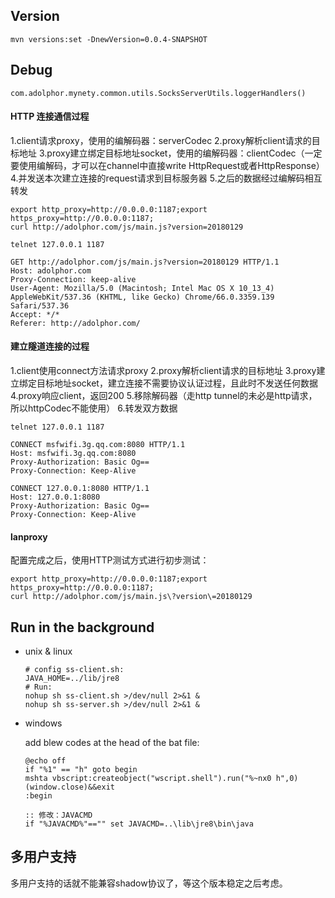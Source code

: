 
## Version 
```
mvn versions:set -DnewVersion=0.0.4-SNAPSHOT
```

## Debug

```
com.adolphor.mynety.common.utils.SocksServerUtils.loggerHandlers()
```

#### HTTP 连接通信过程
1.client请求proxy，使用的编解码器：serverCodec
2.proxy解析client请求的目标地址
3.proxy建立绑定目标地址socket，使用的编解码器：clientCodec（一定要使用编解码，才可以在channel中直接write HttpRequest或者HttpResponse）
4.并发送本次建立连接的request请求到目标服务器
5.之后的数据经过编解码相互转发

```
export http_proxy=http://0.0.0.0:1187;export https_proxy=http://0.0.0.0:1187;
curl http://adolphor.com/js/main.js?version=20180129

telnet 127.0.0.1 1187

GET http://adolphor.com/js/main.js?version=20180129 HTTP/1.1
Host: adolphor.com
Proxy-Connection: keep-alive
User-Agent: Mozilla/5.0 (Macintosh; Intel Mac OS X 10_13_4) AppleWebKit/537.36 (KHTML, like Gecko) Chrome/66.0.3359.139 Safari/537.36
Accept: */*
Referer: http://adolphor.com/
```

#### 建立隧道连接的过程
1.client使用connect方法请求proxy
2.proxy解析client请求的目标地址
3.proxy建立绑定目标地址socket，建立连接不需要协议认证过程，且此时不发送任何数据
4.proxy响应client，返回200
5.移除解码器（走http tunnel的未必是http请求，所以httpCodec不能使用）
6.转发双方数据

```
telnet 127.0.0.1 1187

CONNECT msfwifi.3g.qq.com:8080 HTTP/1.1
Host: msfwifi.3g.qq.com:8080
Proxy-Authorization: Basic Og==
Proxy-Connection: Keep-Alive

CONNECT 127.0.0.1:8080 HTTP/1.1
Host: 127.0.0.1:8080
Proxy-Authorization: Basic Og==
Proxy-Connection: Keep-Alive
```

#### lanproxy

配置完成之后，使用HTTP测试方式进行初步测试：

```
export http_proxy=http://0.0.0.0:1187;export https_proxy=http://0.0.0.0:1187;
curl http://adolphor.com/js/main.js\?version\=20180129
```


## Run in the background

* unix & linux    

    ```Shell
    # config ss-client.sh:
    JAVA_HOME=../lib/jre8
    # Run:
    nohup sh ss-client.sh >/dev/null 2>&1 &
    nohup sh ss-server.sh >/dev/null 2>&1 &
    ```
* windows

    add blew codes at the head of the bat file:

    ```Bat
    @echo off 
    if "%1" == "h" goto begin 
    mshta vbscript:createobject("wscript.shell").run("%~nx0 h",0)(window.close)&&exit 
    :begin 
    
    :: 修改：JAVACMD
    if "%JAVACMD%"=="" set JAVACMD=..\lib\jre8\bin\java
    ```

## 多用户支持

多用户支持的话就不能兼容shadow协议了，等这个版本稳定之后考虑。

